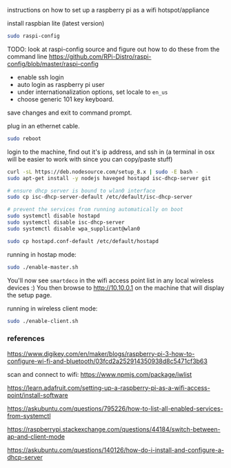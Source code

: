 instructions on how to set up a raspberry pi as a wifi hotspot/appliance

install raspbian lite (latest version)

```bash
sudo raspi-config
```

TODO: look at raspi-config source and figure out how to do these from the command line
https://github.com/RPi-Distro/raspi-config/blob/master/raspi-config

* enable ssh login
* auto login as raspberry pi user
* under internationalization options, set locale to `en_us`
* choose generic 101 key keyboard.

save changes and exit to command prompt.

plug in an ethernet cable.

```bash
sudo reboot
```

login to the machine, find out it's ip address, and ssh in (a terminal in osx
will be easier to work with since you can copy/paste stuff)

```bash
curl -sL https://deb.nodesource.com/setup_8.x | sudo -E bash -
sudo apt-get install -y nodejs haveged hostapd isc-dhcp-server git

# ensure dhcp server is bound to wlan0 interface
sudo cp isc-dhcp-server-default /etc/default/isc-dhcp-server

# prevent the services from running automatically on boot
sudo systemctl disable hostapd
sudo systemctl disable isc-dhcp-server
sudo systemctl disable wpa_supplicant@wlan0

sudo cp hostapd.conf-default /etc/default/hostapd
```


running in hostap mode:
```bash
sudo ./enable-master.sh
```
You'll now see `smartdeco` in the wifi access point list in any local wireless devices :)
You then browse to http://10.10.0.1 on the machine that will display the setup page.


running in wireless client mode:
```bash
sudo ./enable-client.sh
```


### references

https://www.digikey.com/en/maker/blogs/raspberry-pi-3-how-to-configure-wi-fi-and-bluetooth/03fcd2a252914350938d8c5471cf3b63

scan and connect to wifi:  https://www.npmjs.com/package/iwlist

https://learn.adafruit.com/setting-up-a-raspberry-pi-as-a-wifi-access-point/install-software

https://askubuntu.com/questions/795226/how-to-list-all-enabled-services-from-systemctl

https://raspberrypi.stackexchange.com/questions/44184/switch-between-ap-and-client-mode

https://askubuntu.com/questions/140126/how-do-i-install-and-configure-a-dhcp-server
